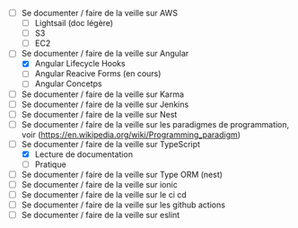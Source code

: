 
- [ ] Se documenter / faire de la veille sur AWS
    - [ ] Lightsail (doc légère)
    - [ ] S3 
    - [ ] EC2
- [ ] Se documenter / faire de la veille sur Angular
    - [x] Angular Lifecycle Hooks
    - [ ] Angular Reacive Forms (en cours)
    - [ ] Angular Concetps
- [ ] Se documenter / faire de la veille sur Karma
- [ ] Se documenter / faire de la veille sur Jenkins
- [ ] Se documenter / faire de la veille sur Nest
- [ ] Se documenter / faire de la veille sur les paradigmes de programmation, voir (https://en.wikipedia.org/wiki/Programming_paradigm)
- [ ] Se documenter / faire de la veille sur TypeScript
    - [x] Lecture de documentation
    - [ ] Pratique
- [ ] Se documenter / faire de la veille sur Type ORM (nest)
- [ ] Se documenter / faire de la veille sur ionic
- [ ] Se documenter / faire de la veille sur le ci cd
- [ ] Se documenter / faire de la veille sur les github actions
- [ ] Se documenter / faire de la veille sur eslint